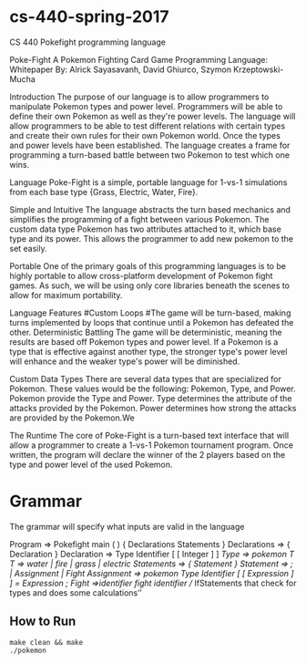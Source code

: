 # cs-440-spring-2017
CS 440 Pokefight programming language

Poke-Fight
A Pokemon Fighting Card Game Programming Language: Whitepaper
By: Alrick Sayasavanh, David Ghiurco, Szymon Krzeptowski-Mucha

Introduction
The purpose of our language is to allow programmers to manipulate Pokemon types and power level. Programmers will be able to define their own Pokemon as well as they're power levels. The language will allow programmers to be able to test different relations with certain types and create their own rules for their own Pokemon world. Once the types and power levels have been established. The language creates a frame for programming a turn-based battle between two Pokemon to test which one wins.

Language
Poke-Fight is a simple, portable language for 1-vs-1 simulations from each base type {Grass, Electric, Water, Fire}. 

Simple and Intuitive
The language abstracts the turn based mechanics and simplifies the programming of a fight between various Pokemon. The custom data type Pokemon has two attributes attached to it, which base type and its power. This allows the programmer to add new pokemon to the set easily. 

Portable
One of the primary goals of this programming languages is to be highly portable to allow cross-platform development of Pokemon fight games. As such, we will be using only core libraries beneath the scenes to allow for maximum portability.

Language Features
#Custom Loops
#The game will be turn-based, making turns implemented by loops that continue until a Pokemon has defeated the other.
Deterministic Battling
The game will be deterministic, meaning the results are based off Pokemon types and power level. If a Pokemon is a type that is effective against another type, the stronger type's power level will enhance and the weaker type's power will be diminished.

Custom Data Types
There are several data types that are specialized for Pokemon. These values would be the following: Pokemon, Type, and Power. Pokemon provide the Type and Power. Type determines the attribute of the attacks provided by the Pokemon. Power determines how strong the attacks are provided by the Pokemon.We

The Runtime
The core of Poke-Fight is a turn-based text interface that will allow a programmer to create a 1-vs-1 Pokemon tournament program. Once written, the program will declare the winner of the 2 players based on the type and power level of the used Pokemon.

# Grammar
The grammar will specify what inputs are valid in the language

Program => Pokefight main ( ) { Declarations Statements }
Declarations => { Declaration }
Declaration => Type Identifier [ [ Integer ] ]
*Type => pokemon T
T => water | fire | grass | electric
Statements => { Statement }
Statement => ; | Assignment | Fight
Assignment => pokemon Type Identifier [ [ Expression ] ] = Expression ;
Fight =>identifier fight identifier /* IfStatements that check for types and does some calculations’’

## How to Run

```
make clean && make
./pokemon
```
